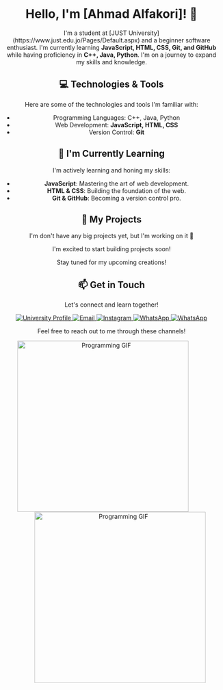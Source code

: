 <h1 align="center">Hello, I'm [Ahmad Alfakori]! 👋</h1>

<p align="center">I'm a student at [JUST University](https://www.just.edu.jo/Pages/Default.aspx) and a beginner software enthusiast. I'm currently learning <strong>JavaScript, HTML, CSS, Git, and GitHub</strong> while having proficiency in <strong>C++, Java, Python</strong>. I'm on a journey to expand my skills and knowledge.</p>

<h2 align="center">💻 Technologies & Tools</h2>

<p align="center">Here are some of the technologies and tools I'm familiar with:</p>

<ul align="center">
  <li>Programming Languages: C++, Java, Python</li>
  <li>Web Development: <strong>JavaScript, HTML, CSS</strong></li>
  <li>Version Control: <strong>Git</strong></li>
</ul>

<h2 align="center">🌱 I'm Currently Learning</h2>

<p align="center">I'm actively learning and honing my skills:</p>

<ul align="center">
  <li><strong>JavaScript</strong>: Mastering the art of web development.</li>
  <li><strong>HTML & CSS</strong>: Building the foundation of the web.</li>
  <li><strong>Git & GitHub</strong>: Becoming a version control pro.</li>
</ul>

<h2 align="center">🚀 My Projects</h2>
<p align="center">I'm don't have any big projects yet, but I'm working on it 💪</p>

<p align="center">I'm excited to start building projects soon!</p>

<p align="center">Stay tuned for my upcoming creations!</p>

<h2 align="center">📫 Get in Touch</h2>

<p align="center">Let's connect and learn together!</p>

<p align="center">
  <a href="https://www.just.edu.jo/Pages/Default.aspx">
    <img src="https://img.shields.io/badge/University-Profile-blue?style=for-the-badge" alt="University Profile">
  </a>
  <a href="mailto:ahmadjkff1@gmail.com">
    <img src="https://img.shields.io/badge/Email-Contact-red?style=for-the-badge&logo=gmail" alt="Email">
  </a>
  <a href="https://instagram.com/ahmadjkff?igshid=ajMyZWVucnM2M21o">
    <img src="https://img.shields.io/badge/Instagram-Follow-blue?style=for-the-badge&logo=instagram" alt="Instagram">
  </a>
  <a href="wa.me/971567510918">
    <img src="https://img.shields.io/badge/WhatsApp-Chat-green?style=for-the-badge&logo=whatsapp" alt="WhatsApp">
  </a>
  <a href="wa.me/962799635582">
    <img src="https://img.shields.io/badge/WhatsApp-Chat-green?style=for-the-badge&logo=whatsapp" alt="WhatsApp">
  </a>
</p>

<p align="center">Feel free to reach out to me through these channels!</p>

<p align="center">
  <img src="https://media.giphy.com/media/dBlZwFc1QjzXseX7aT/giphy.gif" alt="Programming GIF" width="400" height="400" style="margin-right: 40px;">
  <img src="https://media.giphy.com/media/qgQUggAC3Pfv687qPC/giphy.gif" alt="Programming GIF" width="400" height="400" style="margin-left: 40px;">
</p>








